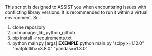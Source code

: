 This script is designed to ASSIST you when encountering issues with conflicting library versions.
It is recommended to run it within a virtual environment.
So :
1) clone repository
2) cd manager_lib_python_github
3) pip install -r requirements.txt
4) python main.py [args]
**EXEMPLE**
python main.py "scipy>=1.12.0" "matplotlib>=3.8.0" "pandas==1.3.0"
